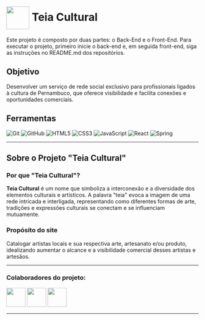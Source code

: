 <h1>
    <img align="center" width="60px" src="https://lh3.googleusercontent.com/pw/AP1GczOEbX0wa40O_d1qJgK-nVSOmSyhnEaESH8RygZbYlzGV8wIscQvtom0Hg6eQX3PQWHj4N9-iIU2I6Xv5sz32cwVgZ6ENE6p1PMLERdealeP3_gadNo7y470ldthAnaYd_OHhaFfeLTIx-VNG4H99rco=w217-h216-s-no-gm?authuser=0">
    <span>Teia Cultural</span>
</h1>

Este projeto é composto por duas partes: o Back-End e o Front-End. Para executar o projeto, primeiro inicie o back-end e, em seguida front-end, siga as instruções no README.md dos repositórios.

## Objetivo
Desenvolver um serviço de rede social exclusivo para profissionais ligados à cultura de Pernambuco, que oferece visibilidade e facilita conexões e oportunidades comerciais.

## Ferramentas
![Git](https://img.shields.io/badge/GIT-E44C30?style=for-the-badge&logo=git&logoColor=white)
![GitHub](https://img.shields.io/badge/GitHub-000?style=for-the-badge&logo=github&logoColor=white)
![HTML5](https://img.shields.io/badge/HTML5-E34F26?style=for-the-badge&logo=html5&logoColor=white)
![CSS3](https://img.shields.io/badge/CSS3-1572B6?style=for-the-badge&logo=css3&logoColor=white)
![JavaScript](https://img.shields.io/badge/JavaScript-F7DF1E?style=for-the-badge&logo=javascript&logoColor=black)
![React](https://img.shields.io/badge/React-20232A?style=for-the-badge&logo=react&logoColor=61DAFB)
![Spring](https://img.shields.io/badge/spring-%236DB33F.svg?style=for-the-badge&logo=spring&logoColor=white)

---
## Sobre o Projeto "Teia Cultural"

### Por que "Teia Cultural"?
**Teia Cultural** é um nome que simboliza a interconexão e a diversidade dos elementos culturais e artísticos. A palavra "teia" evoca a imagem de uma rede intricada e interligada, representando como diferentes formas de arte, tradições e expressões culturais se conectam e se influenciam mutuamente.

### Propósito do site
Catalogar artistas locais e sua respectiva arte, artesanato e/ou produto, idealizando aumentar o alcance e a visibilidade comercial desses artistas e artesãos.

---
### Colaboradores do projeto:
  <a href="https://github.com/evemqs"><img height="50px" width="50px" src="https://avatars.githubusercontent.com/u/163144541?s=64&v=4"/></a>
  <a href="https://github.com/herbertgabriel"><img height="50px" width="50px" src="https://avatars.githubusercontent.com/u/142347988?s=64&v=4"/></a>
  <a href="https://github.com/Julio1506"><img height="50px" width="50px" src="https://avatars.githubusercontent.com/u/178419847?s=64&v=4"/></a>

---
